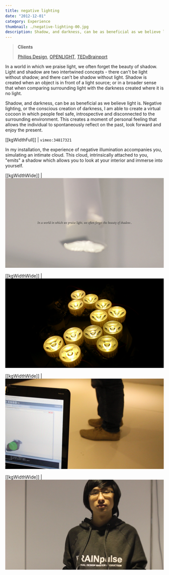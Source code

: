 ```yaml
---
title: negative lighting
date: "2012-12-01"
category: Experience
thumbnail: ./negative-lighting-00.jpg
description: Shadow, and darkness, can be as beneficial as we believe light is.
---
```


> **Clients**
>
> [Philips Design](http://www.design.philips.com), [OPENLIGHT](http://rombout.design/openlight/www.openlight.nl/index.html), [TEDxBrainport](https://www.ted.com/tedx/events/1595)

In a world in which we praise light, we often forget the beauty of shadow. Light and shadow are two intertwined concepts - there can't be light without shadow; and there can't be shadow without light. Shadow is created when an object is in front of a light source; or in a broader sense that when comparing surrounding light with the darkness created where it is no light.

Shadow, and darkness, can be as beneficial as we believe light is. Negative lighting, or the conscious creation of darkness, I am able to create a virtual cocoon in which people feel safe, introspective and disconnected to the surrounding environment. This creates a moment of personal feeling that allows the individual to spontaneously reflect on the past, look forward and enjoy the present.

[[kgWidthFull]]
| `vimeo:34817321`

In my installation, the experience of negative illumination accompanies you, simulating an intimate cloud. This cloud, intrinsically attached to you, "emits" a shadow which allows you to look at your interior and immerse into yourself.

[[kgWidthWide]]
| ![negative lighting 0](./negative-lighting-00.jpg)

[[kgWidthWide]]
| ![negative lighting 1](./negative-lighting-01.jpg)

[[kgWidthWide]]
| ![negative lighting 2](./negative-lighting-02.jpg)

[[kgWidthWide]]
| ![negative lighting 3](./negative-lighting-03.jpg)
